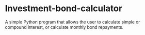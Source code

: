 # **Investment-bond-calculator**
A simple Python program that allows the user to calculate simple or compound interest, or calculate monthly bond repayments.
